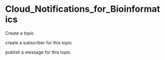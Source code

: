 # Cloud_Notifications_for_Bioinformatics

Create a topic

create a subscriber for this topic

publish a message for this topic
